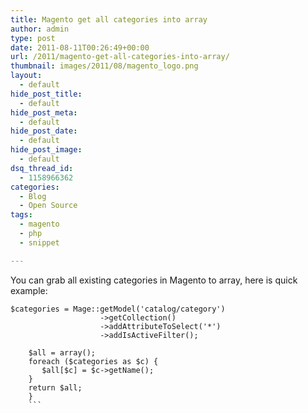 ```yaml
---
title: Magento get all categories into array
author: admin
type: post
date: 2011-08-11T00:26:49+00:00
url: /2011/magento-get-all-categories-into-array/
thumbnail: images/2011/08/magento_logo.png
layout:
  - default
hide_post_title:
  - default
hide_post_meta:
  - default
hide_post_date:
  - default
hide_post_image:
  - default
dsq_thread_id:
  - 1158966362
categories:
  - Blog
  - Open Source
tags:
  - magento
  - php
  - snippet

---
```

You can grab all existing categories in Magento to array, here is quick example:  
<!--more-->

```
$categories = Mage::getModel('catalog/category')
                    ->getCollection()
                    ->addAttributeToSelect('*')
                    ->addIsActiveFilter();
		
	$all = array();
	foreach ($categories as $c) {
	   $all[$c] = $c->getName();
	}
	return $all;
    }
    ```